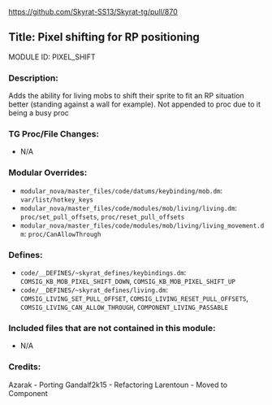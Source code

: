 https://github.com/Skyrat-SS13/Skyrat-tg/pull/870

## Title: Pixel shifting for RP positioning

MODULE ID: PIXEL_SHIFT

### Description:

Adds the ability for living mobs to shift their sprite to fit an RP situation better (standing against a wall for example). Not appended to proc due to it being a busy proc

### TG Proc/File Changes:

- N/A

### Modular Overrides:

- `modular_nova/master_files/code/datums/keybinding/mob.dm`: `var/list/hotkey_keys`
- `modular_nova/master_files/code/modules/mob/living/living.dm`: `proc/set_pull_offsets`, `proc/reset_pull_offsets`
- `modular_nova/master_files/code/modules/mob/living/living_movement.dm`: `proc/CanAllowThrough`

### Defines:

- `code/__DEFINES/~skyrat_defines/keybindings.dm`: `COMSIG_KB_MOB_PIXEL_SHIFT_DOWN`, `COMSIG_KB_MOB_PIXEL_SHIFT_UP`
- `code/__DEFINES/~skyrat_defines/living.dm`: `COMSIG_LIVING_SET_PULL_OFFSET`, `COMSIG_LIVING_RESET_PULL_OFFSETS`, `COMSIG_LIVING_CAN_ALLOW_THROUGH`, `COMPONENT_LIVING_PASSABLE`

### Included files that are not contained in this module:

- N/A

### Credits:

Azarak - Porting
Gandalf2k15 - Refactoring
Larentoun - Moved to Component
